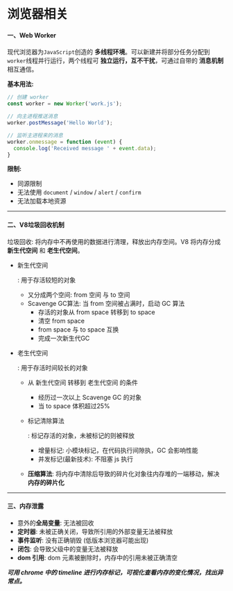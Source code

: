 # 浏览器相关

#### 一、Web Worker

现代浏览器为`JavaScript`创造的 **多线程环境**。可以新建并将部分任务分配到`worker`线程并行运行，两个线程可 **独立运行，互不干扰**，可通过自带的 **消息机制** 相互通信。

**基本用法:**

```javascript
// 创建 worker
const worker = new Worker('work.js');

// 向主进程推送消息
worker.postMessage('Hello World');

// 监听主进程来的消息
worker.onmessage = function (event) {
  console.log('Received message ' + event.data);
}
```

**限制:**

- 同源限制
- 无法使用 `document` / `window` / `alert` / `confirm`
- 无法加载本地资源

---

#### 二、V8垃圾回收机制

垃圾回收: 将内存中不再使用的数据进行清理，释放出内存空间。V8 将内存分成 **新生代空间** 和 **老生代空间**。

- 新生代空间

  : 用于存活较短的对象

  - 又分成两个空间: from 空间 与 to 空间
  - Scavenge GC算法: 当 from 空间被占满时，启动 GC 算法
    - 存活的对象从 from space 转移到 to space
    - 清空 from space
    - from space 与 to space 互换
    - 完成一次新生代GC

- 老生代空间

  : 用于存活时间较长的对象

  - 从 新生代空间 转移到 老生代空间 的条件

    - 经历过一次以上 Scavenge GC 的对象
    - 当 to space 体积超过25%

  - 标记清除算法

    : 标记存活的对象，未被标记的则被释放

    - 增量标记: 小模块标记，在代码执行间隙执，GC 会影响性能
    - 并发标记(最新技术): 不阻塞 js 执行

  - **压缩算法**: 将内存中清除后导致的碎片化对象往内存堆的一端移动，解决 **内存的碎片化**

---

#### 三、内存泄露

- 意外的**全局变量**: 无法被回收
- **定时器**: 未被正确关闭，导致所引用的外部变量无法被释放
- **事件监听**: 没有正确销毁 (低版本浏览器可能出现)
- **闭包**: 会导致父级中的变量无法被释放
- **dom 引用**: dom 元素被删除时，内存中的引用未被正确清空

***可用 chrome 中的 timeline 进行内存标记，可视化查看内存的变化情况，找出异常点。***



